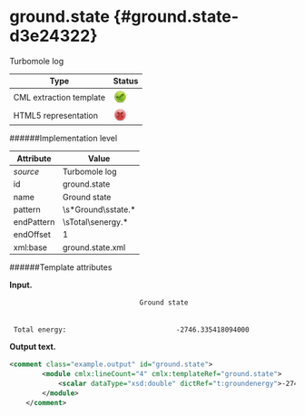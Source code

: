 # ground.state {#ground.state-d3e24322}

Turbomole log


| Type                                                                                                                                                | Status                                                                                                                                              |
|----|----|
| CML extraction template                                                                                                                             | ![](/imgs/Total.png)                                                                                                                                |
| HTML5 representation                                                                                                                                | ![](/imgs/None.png)                                                                                                                                 |

######Implementation level

| Attribute                                                                                                                                           | Value                                                                                                                                               |
|----|----|
| *source*                                                                                                                                            | Turbomole log                                                                                                                                       |
| id                                                                                                                                                  | ground.state                                                                                                                                        |
| name                                                                                                                                                | Ground state                                                                                                                                        |
| pattern                                                                                                                                             | \\s\*Ground\\sstate.\*                                                                                                                              |
| endPattern                                                                                                                                          | \\sTotal\\senergy.\*                                                                                                                                |
| endOffset                                                                                                                                           | 1                                                                                                                                                   |
| xml:base                                                                                                                                            | ground.state.xml                                                                                                                                    |

######Template attributes

**Input.**

                                    Ground state


     Total energy:                           -2746.335418094000 
        

**Output text.**

```xml
<comment class="example.output" id="ground.state">
        <module cmlx:lineCount="4" cmlx:templateRef="ground.state">
            <scalar dataType="xsd:double" dictRef="t:groundenergy">-2746.335418094</scalar>
        </module> 
    </comment>
```

